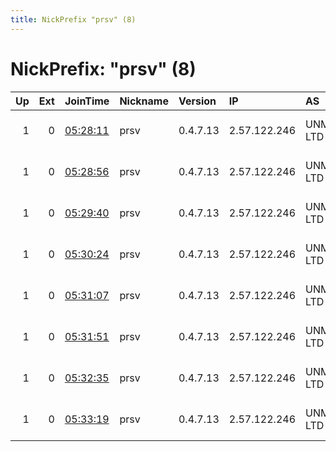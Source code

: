 ```yaml
---
title: NickPrefix "prsv" (8)
---
```


# NickPrefix: "prsv" (8)

|   Up |   Ext | JoinTime                                                                                              | Nickname   | Version   | IP           | AS            | CC   |   ORp |   Dirp | OS    | Contact                            |   eFamMembers |
|-----:|------:|:------------------------------------------------------------------------------------------------------|:-----------|:----------|:-------------|:--------------|:-----|------:|-------:|:------|:-----------------------------------|--------------:|
|    1 |     0 | [05:28:11](https://nusenu.github.io/OrNetStats/w/relay/EDDC30E9188C4AB41706C652BFE28B9F2C323928.html) | prsv       | 0.4.7.13  | 2.57.122.246 | UNMANAGED LTD | ro   |  9000 |      0 | Linux | email:admin prsv.ch url:https://pr |           145 |
|    1 |     0 | [05:28:56](https://nusenu.github.io/OrNetStats/w/relay/1B2BDE1FBF5F02F91B147DD7600A3036FA6DDBF7.html) | prsv       | 0.4.7.13  | 2.57.122.246 | UNMANAGED LTD | ro   |  9100 |      0 | Linux | email:admin prsv.ch url:https://pr |           145 |
|    1 |     0 | [05:29:40](https://nusenu.github.io/OrNetStats/w/relay/C26A31E92ACA5B140B8D397871888E0DE1899BC0.html) | prsv       | 0.4.7.13  | 2.57.122.246 | UNMANAGED LTD | ro   |  9200 |      0 | Linux | email:admin prsv.ch url:https://pr |           145 |
|    1 |     0 | [05:30:24](https://nusenu.github.io/OrNetStats/w/relay/014B673F5342F70F7C5CADC15A8C86CBA6D1608C.html) | prsv       | 0.4.7.13  | 2.57.122.246 | UNMANAGED LTD | ro   |  9300 |      0 | Linux | email:admin prsv.ch url:https://pr |           145 |
|    1 |     0 | [05:31:07](https://nusenu.github.io/OrNetStats/w/relay/C7404C2152F23594662E887C3941039C64C697F9.html) | prsv       | 0.4.7.13  | 2.57.122.246 | UNMANAGED LTD | ro   |  9400 |      0 | Linux | email:admin prsv.ch url:https://pr |           145 |
|    1 |     0 | [05:31:51](https://nusenu.github.io/OrNetStats/w/relay/0EF492E6702F6F2B5D16881393FFA347A764C017.html) | prsv       | 0.4.7.13  | 2.57.122.246 | UNMANAGED LTD | ro   |  9500 |      0 | Linux | email:admin prsv.ch url:https://pr |           145 |
|    1 |     0 | [05:32:35](https://nusenu.github.io/OrNetStats/w/relay/81AA41BF043DD658FC2D8868678F84F82E9DDB86.html) | prsv       | 0.4.7.13  | 2.57.122.246 | UNMANAGED LTD | ro   |  9600 |      0 | Linux | email:admin prsv.ch url:https://pr |           145 |
|    1 |     0 | [05:33:19](https://nusenu.github.io/OrNetStats/w/relay/4FA304304C2E4A49CA20CB58EA14952901800D73.html) | prsv       | 0.4.7.13  | 2.57.122.246 | UNMANAGED LTD | ro   |  9700 |      0 | Linux | email:admin prsv.ch url:https://pr |           145 |
